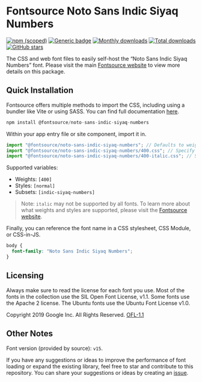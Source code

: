 # Fontsource Noto Sans Indic Siyaq Numbers

[![npm (scoped)](https://img.shields.io/npm/v/@fontsource/noto-sans-indic-siyaq-numbers?color=brightgreen)](https://www.npmjs.com/package/@fontsource/noto-sans-indic-siyaq-numbers) [![Generic badge](https://img.shields.io/badge/fontsource-passing-brightgreen)](https://github.com/fontsource/fontsource) [![Monthly downloads](https://badgen.net/npm/dm/@fontsource/noto-sans-indic-siyaq-numbers)](https://github.com/fontsource/fontsource) [![Total downloads](https://badgen.net/npm/dt/@fontsource/noto-sans-indic-siyaq-numbers)](https://github.com/fontsource/fontsource) [![GitHub stars](https://img.shields.io/github/stars/fontsource/fontsource.svg?style=social&label=Star)](https://github.com/fontsource/fontsource/stargazers)

The CSS and web font files to easily self-host the “Noto Sans Indic Siyaq Numbers” font. Please visit the main [Fontsource website](https://fontsource.org/fonts/noto-sans-indic-siyaq-numbers) to view more details on this package.

## Quick Installation

Fontsource offers multiple methods to import the CSS, including using a bundler like Vite or using SASS. You can find full documentation [here](https://fontsource.org/docs/getting-started/introduction).

```javascript
npm install @fontsource/noto-sans-indic-siyaq-numbers
```

Within your app entry file or site component, import it in.

```javascript
import "@fontsource/noto-sans-indic-siyaq-numbers"; // Defaults to weight 400
import "@fontsource/noto-sans-indic-siyaq-numbers/400.css"; // Specify weight
import "@fontsource/noto-sans-indic-siyaq-numbers/400-italic.css"; // Specify weight and style
```

Supported variables:
- Weights: `[400]`
- Styles: `[normal]`
- Subsets: `[indic-siyaq-numbers]`

> Note: `italic` may not be supported by all fonts. To learn more about what weights and styles are supported, please visit the [Fontsource website](https://fontsource.org/fonts/noto-sans-indic-siyaq-numbers).

Finally, you can reference the font name in a CSS stylesheet, CSS Module, or CSS-in-JS.

```css
body {
  font-family: "Noto Sans Indic Siyaq Numbers";
}
```

## Licensing
Always make sure to read the license for each font you use. Most of the fonts in the collection use the SIL Open Font License, v1.1. Some fonts use the Apache 2 license. The Ubuntu fonts use the Ubuntu Font License v1.0.

Copyright 2019 Google Inc. All Rights Reserved.
[OFL-1.1](http://scripts.sil.org/OFL)

## Other Notes
Font version (provided by source): `v15`.

If you have any suggestions or ideas to improve the performance of font loading or expand the existing library, feel free to star and contribute to this repository. You can share your suggestions or ideas by creating an [issue](https://github.com/fontsource/fontsource/issues).